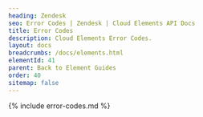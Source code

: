 ```yaml
---
heading: Zendesk
seo: Error Codes | Zendesk | Cloud Elements API Docs
title: Error Codes
description: Cloud Elements Error Codes.
layout: docs
breadcrumbs: /docs/elements.html
elementId: 41
parent: Back to Element Guides
order: 40
sitemap: false
---
```


{% include error-codes.md %}
